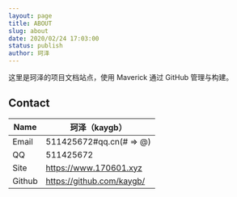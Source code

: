 ```yaml
---
layout: page
title: ABOUT
slug: about
date: 2020/02/24 17:03:00
status: publish
author: 珂泽
---
```


这里是珂泽的项目文档站点，使用 Maverick 通过 GitHub 管理与构建。

## Contact

| Name | 珂泽（kaygb） |
| --- | --- |
| Email | 511425672#qq.cn(# => @) |
| QQ | 511425672 |
| Site | https://www.170601.xyz |
| Github | https://github.com/kaygb/ |



